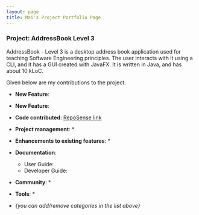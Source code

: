 ```yaml
---
layout: page
title: Mai's Project Portfolio Page
---
```


### Project: AddressBook Level 3

AddressBook - Level 3 is a desktop address book application used for teaching Software Engineering principles. The user interacts with it using a CLI, and it has a GUI created with JavaFX. It is written in Java, and has about 10 kLoC.

Given below are my contributions to the project.

* **New Feature**:

* **New Feature**:

* **Code contributed**: [RepoSense link]()

* **Project management**:
  *

* **Enhancements to existing features**:
  *

* **Documentation**:
  * User Guide:
  * Developer Guide:

* **Community**:
  *

* **Tools**:
  *

* _{you can add/remove categories in the list above}_